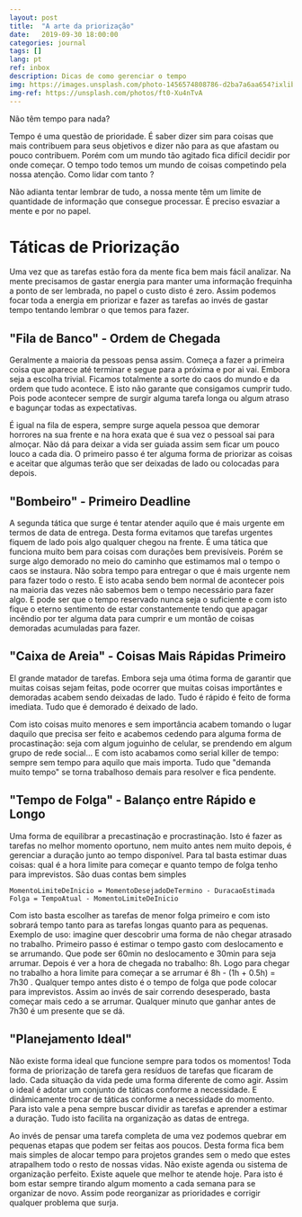 ```yaml
---
layout: post
title:  "A arte da priorização"
date:   2019-09-30 18:00:00
categories: journal
tags: []
lang: pt
ref: inbox
description: Dicas de como gerenciar o tempo
img: https://images.unsplash.com/photo-1456574808786-d2ba7a6aa654?ixlib=rb-1.2.1&ixid=MnwxMjA3fDB8MHxwaG90by1wYWdlfHx8fGVufDB8fHx8&auto=format&fit=crop&w=1944&q=80
img-ref: https://unsplash.com/photos/ft0-Xu4nTvA
---
```


Não têm tempo para nada?

Tempo é uma questão de prioridade. É saber dizer sim para coisas que mais contribuem para seus objetivos e dizer não para as que afastam ou pouco contribuem. Porém com um mundo tão agitado fica difícil decidir por onde começar. O tempo todo temos um mundo de coisas competindo pela nossa atenção. Como lidar com tanto ?

Não adianta tentar lembrar de tudo, a nossa mente têm um limite de quantidade de informação que consegue processar. É preciso esvaziar a mente e por no papel.

# Táticas de Priorização

Uma vez que as tarefas estão fora da mente fica bem mais fácil analizar. Na mente precisamos de gastar energia para manter uma informação frequinha a ponto de ser lembrada, no papel o custo disto é zero. Assim podemos focar toda a energia em priorizar e fazer as tarefas ao invés de gastar tempo tentando lembrar o que temos para fazer.

## "Fila de Banco" - Ordem de Chegada

Geralmente a maioria da pessoas pensa assim. Começa a fazer a primeira coisa que aparece até terminar e segue para a próxima e por ai vai. Embora seja a escolha trivial. Ficamos totalmente a sorte do caos do mundo e da ordem que tudo acontece. E isto não garante que consigamos cumprir tudo. Pois pode acontecer sempre de surgir alguma tarefa longa ou algum atraso e bagunçar todas as expectativas.

É igual na fila de espera, sempre surge aquela pessoa que demorar horrores na sua frente e na hora exata que é sua vez o pessoal sai para almoçar. Não dá para deixar a vida ser guiada assim sem ficar um pouco louco a cada dia. O primeiro passo é ter alguma forma de priorizar as coisas e aceitar que algumas terão que ser deixadas de lado ou colocadas para depois.

## "Bombeiro" - Primeiro Deadline

A segunda tática que surge é tentar atender aquilo que é mais urgente em termos de data de entrega. Desta forma evitamos que tarefas urgentes fiquem de lado pois algo qualquer chegou na frente. É uma tática que funciona muito bem para coisas com durações bem previsíveis. Porém se surge algo demorado no meio do caminho que estimamos mal o tempo o caos se instaura. Não sobra tempo para entregar o que é mais urgente nem para fazer todo o resto. E isto acaba sendo bem normal de acontecer pois na maioria das vezes não sabemos bem o tempo necessário para fazer algo. E pode ser que o tempo reservado nunca seja o suficiente e com isto fique o eterno sentimento de estar constantemente tendo que apagar incêndio por ter alguma data para cumprir e um montão de coisas demoradas acumuladas para fazer.

## "Caixa de Areia" - Coisas Mais Rápidas Primeiro

El grande matador de tarefas. Embora seja uma ótima forma de garantir que muitas coisas sejam feitas, pode ocorrer que muitas coisas importântes e demoradas acabem sendo deixadas de lado. Tudo é rápido é feito de forma imediata. Tudo que é demorado é deixado de lado.

Com isto coisas muito menores e sem importância acabem tomando o lugar daquilo que precisa ser feito e acabemos cedendo para alguma forma de procastinação: seja com algum joguinho de celular, se prendendo em algum grupo de rede social... E com isto acabamos como serial killer de tempo: sempre sem tempo para aquilo que mais importa. Tudo que "demanda muito tempo" se torna trabalhoso demais para resolver e fica pendente.

## "Tempo de Folga" - Balanço entre Rápido e Longo

Uma forma de equilibrar a precastinação e procrastinação. Isto é fazer as tarefas no melhor momento oportuno, nem muito antes nem muito depois, é gerenciar a duração junto ao tempo disponível. Para tal basta estimar duas coisas: qual é a hora limite para começar e quanto tempo de folga tenho para imprevistos. São duas contas bem simples

```
MomentoLimiteDeInicio = MomentoDesejadoDeTermino - DuracaoEstimada
Folga = TempoAtual - MomentoLimiteDeInicio
```

Com isto basta escolher as tarefas de menor folga primeiro e com isto sobrará tempo tanto para as tarefas longas quanto para as pequenas. Exemplo de uso: imagine quer descobrir uma forma de não chegar atrasado no trabalho. Primeiro passo é estimar o tempo gasto com deslocamento e se arrumando. Que pode ser 60min no deslocamento e 30min para seja arrumar. Depois é ver a hora de chegada no trabalho: 8h. Logo para chegar no trabalho a hora limite para começar a se arrumar é 8h - (1h + 0.5h) = 7h30 . Qualquer tempo antes disto é o tempo de folga que pode colocar para imprevistos. Assim ao invés de sair correndo desesperado, basta começar mais cedo a se arrumar. Qualquer minuto que ganhar antes de 7h30 é um presente que se dá.

## "Planejamento Ideal"

Não existe forma ideal que funcione sempre para todos os momentos! Toda forma de priorização de tarefa gera resíduos de tarefas que ficaram de lado. Cada situação da vida pede uma forma diferente de como agir. Assim o ideal é adotar um conjunto de táticas conforme a necessidade. E dinâmicamente trocar de táticas conforme a necessidade do momento. Para isto vale a pena sempre buscar dividir as tarefas e aprender a estimar a duração. Tudo isto facilita na organização as datas de entrega.

Ao invés de pensar uma tarefa completa de uma vez podemos quebrar em pequenas etapas que podem ser feitas aos poucos. Desta forma fica bem mais simples de alocar tempo para projetos grandes sem o medo que estes atrapalhem todo o resto de nossas vidas. Não existe agenda ou sistema de organização perfeito. Existe aquele que melhor te atende hoje. Para isto é bom estar sempre tirando algum momento a cada semana para se organizar de novo. Assim pode reorganizar as prioridades e corrigir qualquer problema que surja.
